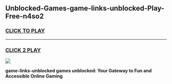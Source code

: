 
## Unblocked-Games-game-links-unblocked-Play-Free-n4so2
<h3>
<a href="https://premium76.site?title=game-links-unblocked&ref=20M">CLICK TO PLAY</a></h3>
<hr>

<h3>
<a href="https://premium76.site?title=game-links-unblocked&ref=20M">CLICK 2 PLAY</a>
  
</h3>

<a href="https://premium76.site?title=game-links-unblocked&ref=19M"><img src="https://clearcache.store/games.png"></a>


**game-links-unblocked games unblocked: Your Gateway to Fun and Accessible Online Gaming**
